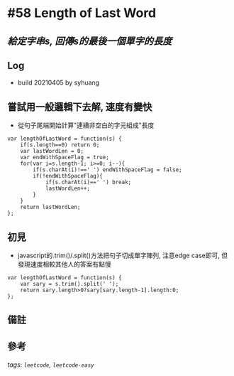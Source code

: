 # \#58 Length of Last Word
## *給定字串s, 回傳s的最後一個單字的長度*
## Log
 - build 20210405 by syhuang

## 嘗試用一般邏輯下去解, 速度有變快
 - 從句子尾端開始計算"連續非空白的字元組成"長度
```javascript=
var lengthOfLastWord = function(s) {
    if(s.length==0) return 0;
    var lastWordLen = 0;
    var endWithSpaceFlag = true;
    for(var i=s.length-1; i>=0; i--){
        if(s.charAt(i)!==' ') endWithSpaceFlag = false;
        if(!endWithSpaceFlag){
            if(s.charAt(i)==' ') break;
            lastWordLen++;
        }
    }
    return lastWordLen;
};
```
## 初見
 - javascript的.trim()/.split()方法把句子切成單字陣列, 注意edge case即可, 但發現速度相較其他人的答案有點慢
```javascript=
var lengthOfLastWord = function(s) {
    var sary = s.trim().split(' ');
    return sary.length>0?sary[sary.length-1].length:0;
};
```
## 備註
## 參考
###### tags: `leetcode`, `leetcode-easy`